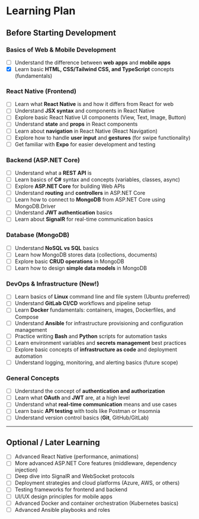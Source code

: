 # Learning Plan

## Before Starting Development

### Basics of Web & Mobile Development
- [ ] Understand the difference between **web apps** and **mobile apps**  
- [x] Learn basic **HTML, CSS/Tailwind CSS, and TypeScript** concepts (fundamentals)

### React Native (Frontend)
- [ ] Learn what **React Native** is and how it differs from React for web  
- [ ] Understand **JSX syntax** and components in React Native  
- [ ] Explore basic React Native UI components (View, Text, Image, Button)  
- [ ] Understand **state** and **props** in React components  
- [ ] Learn about **navigation** in React Native (React Navigation)  
- [ ] Explore how to handle **user input** and **gestures** (for swipe functionality)  
- [ ] Get familiar with **Expo** for easier development and testing

### Backend (ASP.NET Core)
- [ ] Understand what a **REST API** is  
- [ ] Learn basics of **C#** syntax and concepts (variables, classes, async)  
- [ ] Explore **ASP.NET Core** for building Web APIs  
- [ ] Understand **routing** and **controllers** in ASP.NET Core  
- [ ] Learn how to connect to **MongoDB** from ASP.NET Core using MongoDB.Driver  
- [ ] Understand **JWT authentication** basics  
- [ ] Learn about **SignalR** for real-time communication basics

### Database (MongoDB)
- [ ] Understand **NoSQL vs SQL** basics  
- [ ] Learn how MongoDB stores data (collections, documents)  
- [ ] Explore basic **CRUD operations** in MongoDB  
- [ ] Learn how to design **simple data models** in MongoDB

### DevOps & Infrastructure (New!)
- [ ] Learn basics of **Linux** command line and file system (Ubuntu preferred)  
- [ ] Understand **GitLab CI/CD** workflows and pipeline setup  
- [ ] Learn **Docker** fundamentals: containers, images, Dockerfiles, and Compose  
- [ ] Understand **Ansible** for infrastructure provisioning and configuration management  
- [ ] Practice writing **Bash** and **Python** scripts for automation tasks  
- [ ] Learn environment variables and **secrets management** best practices  
- [ ] Explore basic concepts of **infrastructure as code** and deployment automation  
- [ ] Understand logging, monitoring, and alerting basics (future scope)

### General Concepts
- [ ] Understand the concept of **authentication and authorization**  
- [ ] Learn what **OAuth** and **JWT** are, at a high level  
- [ ] Understand what **real-time communication** means and use cases  
- [ ] Learn basic **API testing** with tools like Postman or Insomnia  
- [ ] Understand version control basics (**Git**, GitHub/GitLab)

---

## Optional / Later Learning

- [ ] Advanced React Native (performance, animations)  
- [ ] More advanced ASP.NET Core features (middleware, dependency injection)  
- [ ] Deep dive into SignalR and WebSocket protocols  
- [ ] Deployment strategies and cloud platforms (Azure, AWS, or others)  
- [ ] Testing frameworks for frontend and backend  
- [ ] UI/UX design principles for mobile apps  
- [ ] Advanced Docker and container orchestration (Kubernetes basics)  
- [ ] Advanced Ansible playbooks and roles  
